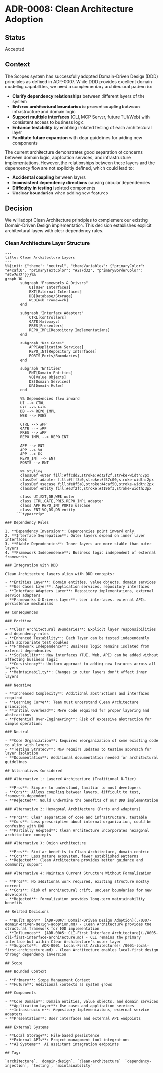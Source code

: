 # ADR-0008: Clean Architecture Adoption

## Status

Accepted

## Context

The Scopes system has successfully adopted Domain-Driven Design (DDD) principles as defined in ADR-0007. While DDD provides excellent domain modeling capabilities, we need a complementary architectural pattern to:

- **Clarify dependency relationships** between different layers of the system
- **Enforce architectural boundaries** to prevent coupling between infrastructure and domain logic
- **Support multiple interfaces** (CLI, MCP Server, future TUI/Web) with consistent access to business logic
- **Enhance testability** by enabling isolated testing of each architectural layer
- **Facilitate future expansion** with clear guidelines for adding new components

The current architecture demonstrates good separation of concerns between domain logic, application services, and infrastructure implementations. However, the relationships between these layers and the dependency flow are not explicitly defined, which could lead to:

- **Accidental coupling** between layers
- **Inconsistent dependency directions** causing circular dependencies
- **Difficulty in testing** isolated components
- **Unclear boundaries** when adding new features

## Decision

We will adopt Clean Architecture principles to complement our existing Domain-Driven Design implementation. This decision establishes explicit architectural layers with clear dependency rules.

### Clean Architecture Layer Structure

```mermaid
---
title: Clean Architecture Layers
---
%%{init: {"theme": "neutral", "themeVariables": {"primaryColor": "#4caf50", "primaryTextColor": "#2e7d32", "primaryBorderColor": "#2e7d32"}}}%%
graph TB
       subgraph "Frameworks & Drivers"
           UI[User Interfaces]
           EXT[External Interfaces]
           DB[Database/Storage]
           WEB[Web Framework]
       end

       subgraph "Interface Adapters"
           CTRL[Controllers]
           GATE[Gateways]
           PRES[Presenters]
           REPO_IMPL[Repository Implementations]
       end

       subgraph "Use Cases"
           APP[Application Services]
           REPO_INT[Repository Interfaces]
           PORTS[Ports/Boundaries]
       end

       subgraph "Entities"
           ENT[Domain Entities]
           VO[Value Objects]
           DS[Domain Services]
           DR[Domain Rules]
       end

       %% Dependencies flow inward
       UI --> CTRL
       EXT --> GATE
       DB --> REPO_IMPL
       WEB --> PRES

       CTRL --> APP
       GATE --> APP
       PRES --> APP
       REPO_IMPL --> REPO_INT

       APP --> ENT
       APP --> VO
       APP --> DS
       REPO_INT --> ENT
       PORTS --> ENT

       %% Styling
       classDef outer fill:#ffcdd2,stroke:#d32f2f,stroke-width:2px
       classDef adapter fill:#fff3e0,stroke:#f57c00,stroke-width:2px
       classDef usecase fill:#e8f5e8,stroke:#4caf50,stroke-width:2px
       classDef entity fill:#e3f2fd,stroke:#2196f3,stroke-width:3px

       class UI,EXT,DB,WEB outer
       class CTRL,GATE,PRES,REPO_IMPL adapter
       class APP,REPO_INT,PORTS usecase
       class ENT,VO,DS,DR entity
     ```typescript

### Dependency Rules

1. **Dependency Inversion**: Dependencies point inward only
2. **Interface Segregation**: Outer layers depend on inner layer interfaces
3. **Stable Dependencies**: Inner layers are more stable than outer layers
4. **Framework Independence**: Business logic independent of external frameworks

### Integration with DDD

Clean Architecture layers align with DDD concepts:

- **Entities Layer**: Domain entities, value objects, domain services
- **Use Cases Layer**: Application services, repository interfaces
- **Interface Adapters Layer**: Repository implementations, external service adapters
- **Frameworks & Drivers Layer**: User interfaces, external APIs, persistence mechanisms

## Consequences

### Positive

- **Clear Architectural Boundaries**: Explicit layer responsibilities and dependency rules
- **Enhanced Testability**: Each layer can be tested independently with appropriate test doubles
- **Framework Independence**: Business logic remains isolated from external dependencies
- **Scalability**: New interfaces (TUI, Web, API) can be added without affecting business logic
- **Consistency**: Uniform approach to adding new features across all layers
- **Maintainability**: Changes in outer layers don't affect inner layers

### Negative

- **Increased Complexity**: Additional abstractions and interfaces required
- **Learning Curve**: Team must understand Clean Architecture principles
- **Initial Overhead**: More code required for proper layering and abstractions
- **Potential Over-Engineering**: Risk of excessive abstraction for simple operations

### Neutral

- **Code Organization**: Requires reorganization of some existing code to align with layers
- **Testing Strategy**: May require updates to testing approach for layer isolation
- **Documentation**: Additional documentation needed for architectural guidelines

## Alternatives Considered

### Alternative 1: Layered Architecture (Traditional N-Tier)

- **Pros**: Simpler to understand, familiar to most developers
- **Cons**: Allows coupling between layers, difficult to test, framework-dependent
- **Rejected**: Would undermine the benefits of our DDD implementation

### Alternative 2: Hexagonal Architecture (Ports and Adapters)

- **Pros**: Clear separation of core and infrastructure, testable
- **Cons**: Less prescriptive about internal organization, could be confusing with DDD
- **Partially Adopted**: Clean Architecture incorporates hexagonal architecture concepts

### Alternative 3: Onion Architecture

- **Pros**: Similar benefits to Clean Architecture, domain-centric
- **Cons**: Less mature ecosystem, fewer established patterns
- **Rejected**: Clean Architecture provides better guidance and community support

### Alternative 4: Maintain Current Structure Without Formalization

- **Pros**: No additional work required, existing structure mostly correct
- **Cons**: Risk of architectural drift, unclear boundaries for new developers
- **Rejected**: Formalization provides long-term maintainability benefits

## Related Decisions

- **Built Upon**: [ADR-0007: Domain-Driven Design Adoption](./0007-domain-driven-design-adoption.md) - Clean Architecture provides the structural framework for DDD implementation
- **Influences**: [ADR-0005: CLI-First Interface Architecture](./0005-cli-first-interface-architecture.md) - CLI remains the primary interface but within Clear Architecture's outer layer
- **Supports**: [ADR-0001: Local-First Architecture](./0001-local-first-architecture.md) - Clean Architecture enables local-first design through dependency inversion

## Scope

### Bounded Context

- **Primary**: Scope Management Context
- **Future**: Additional contexts as system grows

### Components

- **Core Domain**: Domain entities, value objects, and domain services
- **Application Layer**: Use cases and application services
- **Infrastructure**: Repository implementations, external service adapters
- **Presentation**: User interfaces and external API endpoints

### External Systems

- **Local Storage**: File-based persistence
- **External APIs**: Project management tool integrations
- **AI Systems**: AI assistant integration endpoints

## Tags

`architecture`, `domain-design`, `clean-architecture`, `dependency-injection`, `testing`, `maintainability`

